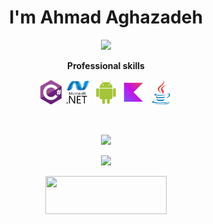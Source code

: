 <h1 align="center">I'm Ahmad Aghazadeh </h1>

<p align="center">
 <a href="https://linkedin.com/in/AhmadAghazadeh" target="_blank">
  <img src="https://img.icons8.com/fluent/48/000000/linkedin.png" />
 </a>
 </p>

<p align="center"> 
 <strong>
  Professional skills
  </strong>
</p>

<p align="center"> 
  <img src="https://raw.githubusercontent.com/devicons/devicon/master/icons/csharp/csharp-original.svg" alt="csharp" width="40" height="40" />
  <img src="https://raw.githubusercontent.com/devicons/devicon/master/icons/dot-net/dot-net-original-wordmark.svg" alt="dotnet" width="40" height="40" />
  <img src="https://raw.githubusercontent.com/devicons/devicon/master/icons/android/android-original.svg" alt="android" width="40" height="40" />
  <img src="https://raw.githubusercontent.com/devicons/devicon/master/icons/kotlin/kotlin-original.svg" alt="kotlin" width="40" height="40" />
  <img src="https://raw.githubusercontent.com/devicons/devicon/master/icons/java/java-original.svg" alt="java" width="40" height="40" />
  
</p>

 
</br>

<p align="center">
 <a href="#" alt="Ahmad Aghazadeh's github stats">
  <img src="https://github-readme-stats.vercel.app/api?username=AhmadAghazadeh&theme=tokyonight&show_icons=true" />
 </a>
</p>

 
 <p align="center">
 <a href="https://stackoverflow.com/users/1770868/ahmad-aghazadeh" alt="Ahmad Aghazadeh's Stackoverflow stats">
  <img src="https://stackexchange.com/users/flair/1972221.png" />
 </a>
</p>
 
 
<p align="center">
 <a href="https://www.buymeacoffee.com/AhmadAghazadeh" target="_blank">
  <img src="https://cdn.buymeacoffee.com/buttons/v2/default-orange.png" height="61" width="194" />
 </a>
</p>
